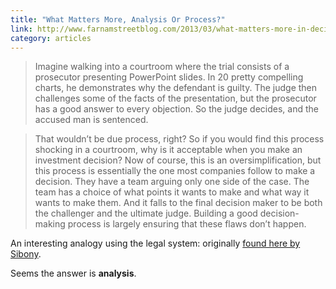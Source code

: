 ```yaml
---
title: "What Matters More, Analysis Or Process?"
link: http://www.farnamstreetblog.com/2013/03/what-matters-more-in-decisions-analysis-or-process/
category: articles
---
```


> Imagine walking into a courtroom where the trial consists of a prosecutor
> presenting PowerPoint slides. In 20 pretty compelling charts, he
> demonstrates why the defendant is guilty. The judge then challenges some
> of the facts of the presentation, but the prosecutor has a good answer to
> every objection. So the judge decides, and the accused man is sentenced.

> That wouldn’t be due process, right? So if you would find this process
> shocking in a courtroom, why is it acceptable when you make an investment
> decision? Now of course, this is an oversimplification, but this process
> is essentially the one most companies follow to make a decision. They have
> a team arguing only one side of the case. The team has a choice of what
> points it wants to make and what way it wants to make them. And it falls
> to the final decision maker to be both the challenger and the ultimate
> judge. Building a good decision-making process is largely ensuring that
> these flaws don’t happen.

An interesting analogy using the legal system: originally [found here by
Sibony][1].

Seems the answer is **analysis**.

[1]: https://www.mckinseyquarterly.com/How_CFOs_can_keep_strategic_decisions_on_track_2750
